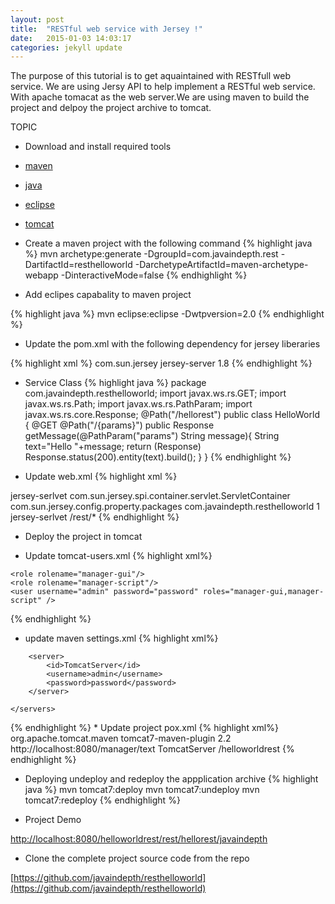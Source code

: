 ```yaml
---
layout: post
title:  "RESTful web service with Jersey !"
date:   2015-01-03 14:03:17
categories: jekyll update
---
```

The purpose of this tutorial is to get aquaintained with RESTfull web service. We are using Jersy API to help implement a RESTful web service.
With apache tomacat as the web server.We are using maven to build the project and delpoy the project archive to tomcat. 

TOPIC

* Download and install required tools
 * [maven](http://maven.apache.org/)
 * [java](http://www.oracle.com/technetwork/java/javase/downloads/jdk7-downloads-1880260.html)
 * [eclipse](https://eclipse.org/downloads/)
 * [tomcat](http://tomcat.apache.org/download-70.cgi)

* Create a maven project with the following command
{% highlight java %}
mvn archetype:generate -DgroupId=com.javaindepth.rest -DartifactId=resthelloworld -DarchetypeArtifactId=maven-archetype-webapp -DinteractiveMode=false
{% endhighlight %}

* Add eclipes capabality to maven project

{% highlight java %}
mvn eclipse:eclipse -Dwtpversion=2.0
{% endhighlight %}


* Update the pom.xml with the following dependency for jersey liberaries

{% highlight xml %}
<dependencies> 
    <dependency>
        <groupId>com.sun.jersey</groupId>
        <artifactId>jersey-server</artifactId>
        <version>1.8</version>
    </dependency>
</dependencies>
{% endhighlight %}

* Service Class
{% highlight java %}
    package com.javaindepth.resthelloworld;
    import javax.ws.rs.GET;
    import javax.ws.rs.Path;
    import javax.ws.rs.PathParam;
    import javax.ws.rs.core.Response;
    @Path("/hellorest")
    public class HelloWorld {
        @GET
        @Path("/{params}")
        public Response getMessage(@PathParam("params") String message){
            String text="Hello "+message;
            return (Response) Response.status(200).entity(text).build();
    }
    }
{% endhighlight %}

* Update web.xml
{% highlight xml %}
<servlet>
    <servlet-name>jersey-serlvet</servlet-name>
    <servlet-class>
                 com.sun.jersey.spi.container.servlet.ServletContainer
            </servlet-class>
    <init-param>
         <param-name>com.sun.jersey.config.property.packages</param-name>
         <param-value>com.javaindepth.resthelloworld</param-value>
    </init-param>
    <load-on-startup>1</load-on-startup>
</servlet>

<servlet-mapping>
    <servlet-name>jersey-serlvet</servlet-name>
    <url-pattern>/rest/*</url-pattern>
</servlet-mapping>
{% endhighlight %}

* Deploy the project in tomcat

 * Update tomcat-users.xml
{% highlight xml%}
<?xml version='1.0' encoding='utf-8'?>
<tomcat-users>
 
	<role rolename="manager-gui"/>
	<role rolename="manager-script"/>
	<user username="admin" password="password" roles="manager-gui,manager-script" />
 
</tomcat-users>
{% endhighlight %}

 * update maven settings.xml
{% highlight xml%}
<?xml version="1.0" encoding="UTF-8"?>
<settings >
	<servers>
 
		<server>
			<id>TomcatServer</id>
			<username>admin</username>
			<password>password</password>
		</server>
 
	</servers>
</settings>
{% endhighlight %}
 * Update project pox.xml
{% highlight xml%}
	<plugin>
		<groupId>org.apache.tomcat.maven</groupId>
		<artifactId>tomcat7-maven-plugin</artifactId>
		<version>2.2</version>
		<configuration>
			<url>http://localhost:8080/manager/text</url>
			<server>TomcatServer</server>
			<path>/helloworldrest</path>
		</configuration>
	</plugin>
{% endhighlight %}

 * Deploying undeploy and redeploy the appplication archive
{% highlight java %}
mvn tomcat7:deploy 
mvn tomcat7:undeploy 
mvn tomcat7:redeploy
{% endhighlight %}

* Project Demo

 [http://localhost:8080/helloworldrest/rest/hellorest/javaindepth](http://localhost:8080/helloworldrest/rest/hellorest/javaindepth)

* Clone the complete project source code from the repo

[https://github.com/javaindepth/resthelloworld](https://github.com/javaindepth/resthelloworld)


